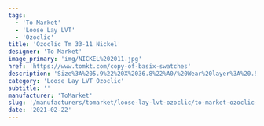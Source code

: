 ```yaml
---
tags:
  - 'To Market'
  - 'Loose Lay LVT'
  - 'Ozoclic'
title: 'Ozoclic Tm 33-11 Nickel'
designer: 'To Market'
image_primary: 'img/NICKEL%202011.jpg'
href: 'https://www.tomkt.com/copy-of-basix-swatches'
description: 'Size%3A%205.9%22%20X%2036.8%22%A0/%20Wear%20layer%3A%20.5mm%20%2820mil%29%20/%20Edge%3A%20Square%20/%20Thickness%3A%205.0mm%20%3D%A04.0mm%20Vinyl%20Top%20+%201.0mm%20AcoustX%20Sound%20Absorbing%20Backing%20/%20Sq.ft/Ctn%3A%2021%20/%20Installation%3A%20Snap%20%26%20Click'
category: 'Loose Lay LVT Ozoclic'
subtitle: ''
manufacturer: 'ToMarket'
slug: '/manufacturers/tomarket/loose-lay-lvt-ozoclic/to-market-ozoclic-tm-33-11-nickel'
date: '2021-02-22'
---
```

